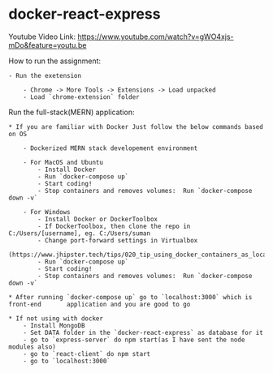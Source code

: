 # docker-react-express
Youtube Video Link: https://www.youtube.com/watch?v=gWO4xjs-mDo&feature=youtu.be

How to run the assignment:

    - Run the exetension

        - Chrome -> More Tools -> Extensions -> Load unpacked
        - Load `chrome-extension` folder

Run the full-stack(MERN) application:

    * If you are familiar with Docker Just follow the below commands based on OS

        - Dockerized MERN stack developement environment

        - For MacOS and Ubuntu
            - Install Docker
            - Run `docker-compose up`
            - Start coding!
            - Stop containers and removes volumes:  Run `docker-compose down -v` 

        - For Windows
            - Install Docker or DockerToolbox
            - If DockerToolbox, then clone the repo in C:/Users/[username], eg. C:/Users/suman
            - Change port-forward settings in Virtualbox
            (https://www.jhipster.tech/tips/020_tip_using_docker_containers_as_localhost_on_mac_and_windows.html)
            - Run `docker-compose up`
            - Start coding!
            - Stop containers and removes volumes:  Run `docker-compose down -v`

    * After running `docker-compose up` go to `localhost:3000` which is front-end       application and you are good to go

    * If not using with docker
        - Install MongoDB
        - Set DATA folder in the `docker-react-express` as database for it
        - go to `express-server` do npm start(as I have sent the node modules also)
        - go to `react-client` do npm start
        - go to `localhost:3000`




